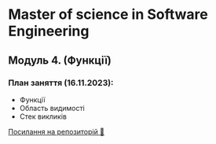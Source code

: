 # Master of science in Software Engineering

## Модуль 4. (Функції)

### План заняття (16.11.2023):

- Функції
- Область видимості
- Стек викликів

[Посилання на репозиторій 🍫](https://github.com/ArtemRysich/University_2/tree/main/Lesson_4)
